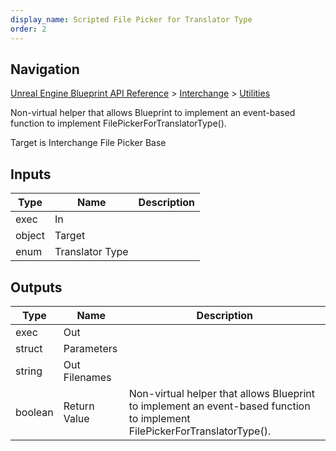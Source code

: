 ```yaml
---
display_name: Scripted File Picker for Translator Type
order: 2
---
```

## Navigation

[Unreal Engine Blueprint API Reference](https://dev.epicgames.com/documentation/en-us/unreal-engine/BlueprintAPI) > [Interchange](https://dev.epicgames.com/documentation/en-us/unreal-engine/BlueprintAPI/Interchange) > [Utilities](https://dev.epicgames.com/documentation/en-us/unreal-engine/BlueprintAPI/Interchange/Utilities)

Non-virtual helper that allows Blueprint to implement an event-based function to implement FilePickerForTranslatorType().

Target is Interchange File Picker Base

## Inputs

| Type | Name | Description |
| --- | --- | --- |
| exec | In |  |
| object | Target |  |
| enum | Translator Type |  |

## Outputs

| Type | Name | Description |
| --- | --- | --- |
| exec | Out |  |
| struct | Parameters |  |
| string | Out Filenames |  |
| boolean | Return Value | Non-virtual helper that allows Blueprint to implement an event-based function to implement FilePickerForTranslatorType(). |
